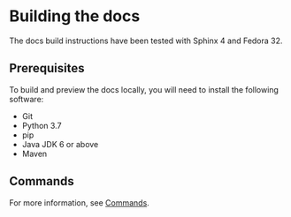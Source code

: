 # Building the docs

The docs build instructions have been tested with Sphinx 4 and Fedora 32.

## Prerequisites

To build and preview the docs locally, you will need to install the following software:

- Git
- Python 3.7
- pip
- Java JDK 6 or above
- Maven

## Commands

For more information, see [Commands](https://sphinx-theme.scylladb.com/stable/commands.html).
